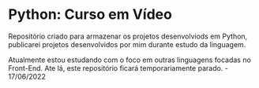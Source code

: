 # Python: Curso em Vídeo

Repositório criado para armazenar os projetos desenvolviods em Python, 
publicarei projetos desenvolvidos por mim durante estudo da linguagem.

Atualmente estou estudando com o foco em outras linguagens focadas no Front-End. Ate lá, 
este repositório ficará temporariamente parado. - 17/06/2022
